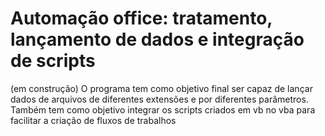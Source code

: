 # Automação office: tratamento, lançamento de dados e integração de scripts
(em construção) O programa tem como objetivo final ser capaz de lançar dados de arquivos de diferentes extensões e por diferentes parâmetros. Também tem como objetivo integrar os scripts criados em vb no vba para  facilitar a criação de fluxos de trabalhos 
